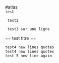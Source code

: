 #atlas  
``` test ```

```
 test2
```

`` 
   test3 sur une ligne
``

== test titre ==

``` 
test4 new lines quotes
test4 new lines quotes
test 5 new line again
```
